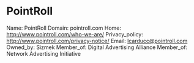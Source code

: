 
# PointRoll

Name: PointRoll
Domain: pointroll.com
Home: http://www.pointroll.com/who-we-are/
Privacy_policy: http://www.pointroll.com/privacy-notice/
Email: lcarducc@pointroll.com
Owned_by: Sizmek
Member_of: Digital Advertising Alliance
Member_of: Network Advertising Initiative
